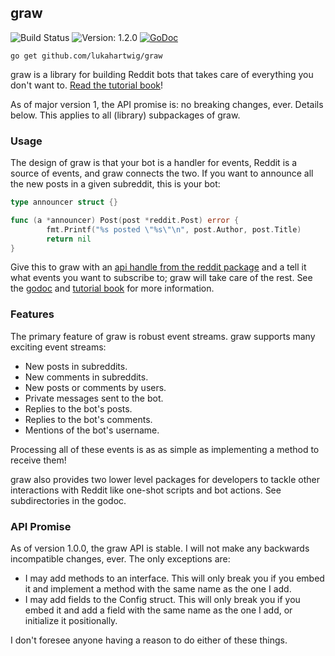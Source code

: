 graw
--------------------------------------------------------------------------------

![Build Status](https://travis-ci.org/turnage/graw.svg?branch=master)
![Version: 1.2.0](https://img.shields.io/badge/version-1.2.0-brightgreen.svg)
[![GoDoc](https://godoc.org/github.com/lukahartwig/graw?status.svg)](https://godoc.org/github.com/lukahartwig/graw)

    go get github.com/lukahartwig/graw

graw is a library for building Reddit bots that takes care of everything you
don't want to. [Read the tutorial book](https://turnage.gitbooks.io/graw/content/)!

As of major version 1, the API promise is: no breaking changes, ever. Details
below. This applies to all (library) subpackages of graw.

### Usage

The design of graw is that your bot is a handler for events, Reddit is a source
of events, and graw connects the two. If you want to announce all the new posts
in a given subreddit, this is your bot:

````go
type announcer struct {}

func (a *announcer) Post(post *reddit.Post) error {
        fmt.Printf("%s posted \"%s\"\n", post.Author, post.Title)
        return nil
}
````

Give this to graw with an
[api handle from the reddit package](https://godoc.org/github.com/lukahartwig/graw/reddit)
and a tell it what events you want to subscribe to; graw will take care of the
rest. See the [godoc](https://godoc.org/github.com/lukahartwig/graw) and
[tutorial book](https://turnage.gitbooks.io/graw/content/) for more information.

### Features

The primary feature of graw is robust event streams. graw supports many exciting
event streams:

* New posts in subreddits.
* New comments in subreddits.
* New posts or comments by users.
* Private messages sent to the bot.
* Replies to the bot's posts.
* Replies to the bot's comments.
* Mentions of the bot's username.

Processing all of these events is as as simple as implementing a method to
receive them!

graw also provides two lower level packages for developers to tackle other
interactions with Reddit like one-shot scripts and bot actions. See
subdirectories in the godoc.

### API Promise

As of version 1.0.0, the graw API is stable. I will not make any backwards
incompatible changes, ever. The only exceptions are:

* I may add methods to an interface. This will only break you if you embed it
  and implement a method with the same name as the one I add.
* I may add fields to the Config struct. This will only break you if you embed
  it and add a field with the same name as the one I add, or initialize it
  positionally.

I don't foresee anyone having a reason to do either of these things. 
